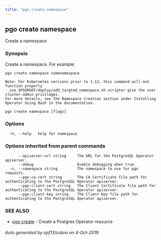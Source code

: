 ```yaml
---
title: "pgo_create_namespace"
---
```

## pgo create namespace

Create a namespace

### Synopsis

Create a namespace. For example:

	pgo create namespace somenamespace
	
	Note: For Kubernetes versions prior to 1.12, this command will not function properly 
    - use $PGOROOT/deploy/add_targted_namespace.sh scriptor give the user cluster-admin privileges. 
    For more details, see the Namespace Creation section under Installing Operator Using Bash in the documentation.

```
pgo create namespace [flags]
```

### Options

```
  -h, --help   help for namespace
```

### Options inherited from parent commands

```
      --apiserver-url string     The URL for the PostgreSQL Operator apiserver.
      --debug                    Enable debugging when true.
  -n, --namespace string         The namespace to use for pgo requests.
      --pgo-ca-cert string       The CA Certificate file path for authenticating to the PostgreSQL Operator apiserver.
      --pgo-client-cert string   The Client Certificate file path for authenticating to the PostgreSQL Operator apiserver.
      --pgo-client-key string    The Client Key file path for authenticating to the PostgreSQL Operator apiserver.
```

### SEE ALSO

* [pgo create](/operatorcli/cli/pgo_create/)	 - Create a Postgres Operator resource

###### Auto generated by spf13/cobra on 4-Oct-2019
